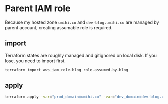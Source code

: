 # Parent IAM role

Because my hosted zone `umihi.co` and `dev-blog.umihi.co` are managed by parent account, creating assumable role is required.

## import

Terraform states are roughly managed and gitignored on local disk. If you lose, you need to import first.


```bash
terraform import aws_iam_role.blog role-assumed-by-blog
```

## apply

```bash
terraform apply -var="prod_domain=umihi.co" -var="dev_domain=dev-blog.umihi.co" -var="blog_account_id=$BLOG_ACCOUNT_ID"
```